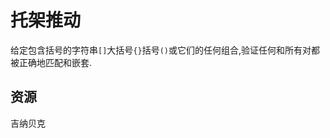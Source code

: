# 托架推动

给定包含括号的字符串`[]`大括号`{}`括号`()`或它们的任何组合,验证任何和所有对都被正确地匹配和嵌套.

[help-page]: https://exercism.io/tracks/rust/learning
[modules]: https://doc.rust-lang.org/book/2018-edition/ch07-00-modules.html
[cargo]: https://doc.rust-lang.org/book/2018-edition/ch14-00-more-about-cargo.html
[rust-tests]: https://doc.rust-lang.org/book/2018-edition/ch11-02-running-tests.html

## 资源

吉纳贝克
